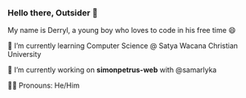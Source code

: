 ### Hello there, Outsider 👋

My name is Derryl, a young boy who loves to code in his free time 😄
&nbsp;


🌱 I’m currently learning Computer Science @ Satya Wacana Christian University
&nbsp;

🔭 I’m currently working on <strong>simonpetrus-web</strong> with @samarlyka
&nbsp;

👦🏻 Pronouns: He/Him

<!--
**CodeCrafterXY/CodeCrafterXY** is a ✨ _special_ ✨ repository because its `README.md` (this file) appears on your GitHub profile.

Here are some ideas to get you started:

- 🔭 I’m currently working on ...
- 🌱 I’m currently learning ...
- 👯 I’m looking to collaborate on ...
- 🤔 I’m looking for help with ...
- 💬 Ask me about ...
- 📫 How to reach me: ...
- 😄 Pronouns: ...
- ⚡ Fun fact: ...
-->
